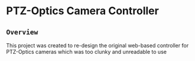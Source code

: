 # PTZ-Optics Camera Controller

## `Overview`

This project was created to re-design the original web-based controller for PTZ-Optics cameras which was too clunky and unreadable to use
